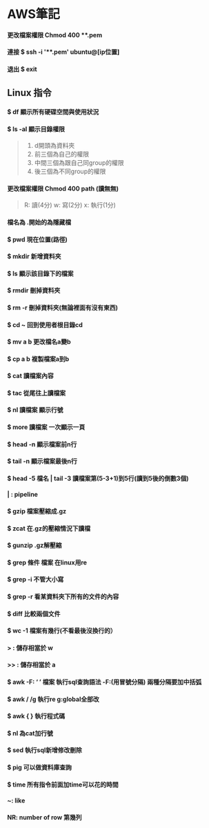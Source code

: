 # AWS筆記


#### 更改檔案權限 Chmod 400 **.pem
#### 連接 $ ssh -i '**.pem' ubuntu@[ip位置]
#### 退出 $ exit

## Linux 指令
#### $ df 顯示所有硬碟空間與使用狀況
#### $ ls -al     顯示目錄權限
>1. d開頭為資料夾
>2. 前三個為自己的權限
>3. 中間三個為跟自己同group的權限
>4. 後三個為不同group的權限


#### 更改檔案權限 Chmod 400 path (讀無無)
>R: 讀(4分) w: 寫(2分) x: 執行(1分)
#### 檔名為 .開始的為隱藏檔
#### $ pwd 現在位置(路徑)
#### $ mkdir 新增資料夾
#### $ ls 顯示該目錄下的檔案
#### $ rmdir 刪掉資料夾
#### $ rm -r 刪掉資料夾(無論裡面有沒有東西)
#### $ cd ~ 回到使用者根目錄cd
#### $ mv a b 更改檔名a變b
#### $ cp a b 複製檔案a到b
#### $ cat 讀檔案內容
#### $ tac 從尾往上讀檔案
#### $ nl 讀檔案 顯示行號
#### $ more 讀檔案 一次顯示一頁
#### $ head -n 顯示檔案前n行
#### $ tail -n 顯示檔案最後n行
#### $ head -5 檔名 | tail -3 讀檔案第(5-3+1)到5行(讀到5後的倒數3個)
#### | : pipeline
#### $ gzip 檔案壓縮成.gz
#### $ zcat 在.gz的壓縮情況下讀檔
#### $ gunzip .gz解壓縮
#### $ grep 條件 檔案  在linux用re
#### $ grep -i 不管大小寫
#### $ grep -r 看某資料夾下所有的文件的內容
#### $ diff 比較兩個文件
#### $ wc -1 檔案有幾行(不看最後沒換行的）
#### \> : 儲存相當於 w
#### \>> : 儲存相當於 a
#### $ awk -F: ‘ ’ 檔案  執行sql查詢語法 -F:(用冒號分隔) 兩種分隔要加中括弧
#### $ awk / /g 執行re g:global全部改
#### $ awk { } 執行程式碼
#### $ nl  為cat加行號
#### $ sed 執行sql新增修改刪除
#### $ pig 可以做資料庫查詢
#### $ time 所有指令前面加time可以花的時間

#### ~: like
#### NR: number of row 第幾列
